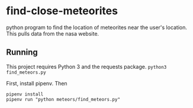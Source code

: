 # find-close-meteorites
python program to find the location of meteorites near the user's location.
This pulls data from the nasa website.

## Running
This project requires Python 3 and the requests package.
`python3 find_meteors.py`

First, install pipenv. Then
```
pipenv install
pipenv run "python meteors/find_meteors.py"
```
